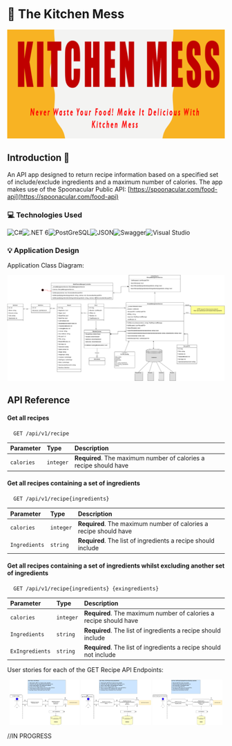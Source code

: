 # :green_salad: The Kitchen Mess

![](https://github.com/Hayley96/TheKitchenMess/blob/a22bed67a717df2b4fc774b4f28e8a768b7b57bf/Banner.png)

## Introduction :wave:
An API app designed to return recipe information based on a specified set of include/exclude ingredients and a maximum number of calories. The app makes use of the Spoonacular Public API: [https://spoonacular.com/food-api](https://spoonacular.com/food-api)

### 💻 Technologies Used

<p float="left">
<img align="left" alt="C#" src="https://img.shields.io/badge/C%23-239120?style=for-the-badge&logo=c-sharp&logoColor=white" />
<img align="left" alt=".NET 6" src="https://img.shields.io/badge/.NET-512BD4?style=for-the-badge&logo=dotnet&logoColor=white" />
<img align="left" alt="PostGreSQL"  src="https://img.shields.io/badge/PostgreSQL-316192?style=for-the-badge&logo=postgresql&logoColor=white" />
<img align="left" alt="JSON"  src="https://img.shields.io/badge/json-5E5C5C?style=for-the-badge&logo=json&logoColor=white" />
<img align="left" alt="Swagger"  src="https://img.shields.io/badge/-Swagger-%23Clojure?style=for-the-badge&logo=swagger&logoColor=white" />
<img align="left" alt="Visual Studio" src="https://img.shields.io/badge/Visual_Studio-5C2D91?style=for-the-badge&logo=visual%20studio&logoColor=white" />
</p>
</br>

### 💡 Application Design 

Application Class Diagram: 

![TheKitchenMessArchitecture](https://github.com/Hayley96/TheKitchenMess/blob/main/TheKitchenMessApp%20UML.png)

## API Reference

#### Get all recipes

```http
  GET /api/v1/recipe
```

| Parameter | Type       | Description                                                       |
| :-------- | :----------| :-----------------------------------------------------------------|
| `calories` | `integer` | **Required**. The maximum number of calories a recipe should have |

#### Get all recipes containing a set of ingredients

```http
  GET /api/v1/recipe{ingredients}
```

| Parameter     | Type       | Description                                                       |
| :------------ | :----------| :-----------------------------------------------------------------|
| `calories`    | `integer`  | **Required**. The maximum number of calories a recipe should have |
| `Ingredients` | `string`   | **Required**. The list of ingredients a recipe should include     |

#### Get all recipes containing a set of ingredients whilst excluding another set of ingredients

```http
  GET /api/v1/recipe{ingredients} {exingredients}
```

| Parameter       | Type       | Description                                                       |
| :---------------| :----------| :-----------------------------------------------------------------|
| `calories`      | `integer`  | **Required**. The maximum number of calories a recipe should have | 
| `Ingredients`   | `string`   | **Required**. The list of ingredients a recipe should include     |
| `ExIngredients` | `string`   | **Required**. The list of ingredients a recipe should not include |

User stories for each of the GET Recipe API Endpoints:

<p float="left" align="middle">
  <img title="Calories Only Endpoint" src="https://github.com/Hayley96/TheKitchenMess/blob/main/User%20Story%20Get%20Recipes.png" width="32%" Height="32%" />
  <img title="Ingredients and Calories Only Endpoint" src="https://github.com/Hayley96/TheKitchenMess/blob/main/User%20Story%20Get%20Recipes%20Using%20Ingredients.png" width="32%"  Height="32%" /> 
  <img title="Include/Exclude Ingredients and Calories Only Endpoint" src="https://github.com/Hayley96/TheKitchenMess/blob/main/User%20Story%20Get%20Recipes%20Using%20Ingredients%20and%20Exclude%20Ingredients.png" width="32%" Height="32%" />
</p>

//IN PROGRESS
